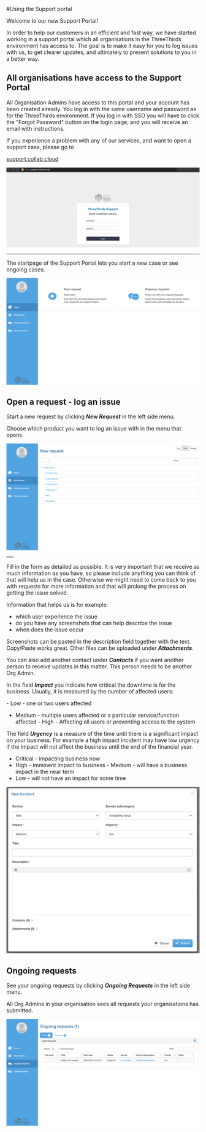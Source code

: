 #Using the Support portal

Welcome to our new Support Portal!

In order to help our customers in an efficient and fast way, we have started working in a support portal which all organisations in the ThreeThirds environment has access to. The goal is to make it easy for you to log issues with us, to get clearer updates, and ultimately to present solutions to you in a better way.

## All organisations have access to the Support Portal

All Organisation Admins have access to this portal and your account has been created already. You log in with the same username and password as for the ThreeThirds environment. If you log in with SSO you will have to click the "Forgot Password" button on the login page, and you will receive an email with instructions.

If you experience a problem with any of our services, and want to open a support case, please go to

[support.collab.cloud](https://support.collab.cloud)

<img src="/assets/images/screen-shots/help/help-login.png" alt="Support Portal Login Page" />

___

The startpage of the Support Portal lets you start a new case or see ongoing cases.

<img src="/assets/images/screen-shots/help/support-portal-startpage.png" alt="Support Portal Start Page" />

## Open a request - log an issue

Start a new request by clicking **_New Request_** in the left side menu.

Choose which product you want to log an issue with in the menu that opens.

<img src="/assets/images/screen-shots/help/support-portal-new-request.png" alt="New Request" />
___

Fill in the form as detailed as possible. It is very important that we receive as much information as you have, so please include anything you can think of that will help us in the case. Otherwise we might need to come back to you with requests for more information and that will prolong the process on getting the issue solved.

Information that helps us is for example:

- which user experience the issue
- do you have any screenshots that can help describe the issue
- when does the issue occur

Screenshots can be pasted in the description field together with the text. Copy/Paste works great. Other files can be uploaded under **_Attachments_**.

You can also add another contact under **_Contacts_** if you want another person to receive updates in this matter. This person needs to be another Org Admin.

In the field **_Impact_** you indicate how critical the downtime is for the business. Usually, it is measured by the number of affected users:

- Low - one or two users affected
- Medium - multiple users affected or a particular service/function affected
- High - Affecting all users or preventing access to the system

The field **_Urgency_** is a measure of the time until there is a significant impact on your business. For example a high impact incident may have low urgency if the impact will not affect the business until the end of the financial year.

- Critical - impacting business now 
- High - imminent impact to business
- Medium - will have a business impact in the near term 
- Low - will not have an impact for some time

<img src="/assets/images/screen-shots/help/support-portal-new-incident.png" alt="New Incident" />

## Ongoing requests

See your ongoing requests by clicking **_Ongoing Requests_** in the left side menu.

All Org Admins in your organisation sees all requests your organisations has submitted.

<img src="/assets/images/screen-shots/help/support-portal-ongoing-request.png" alt="Ongoing Requests" />
